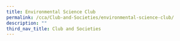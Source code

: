 ```yaml
---
title: Environmental Science Club
permalink: /cca/Club-and-Societies/environmental-science-club/
description: ""
third_nav_title: Club and Societies
---
```

